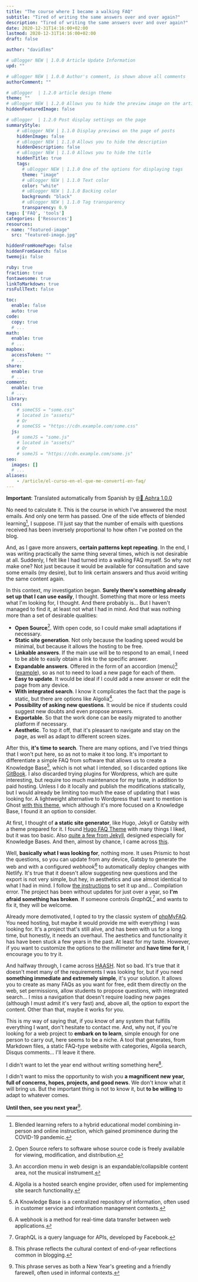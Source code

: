 ```yaml
---
title: "The course where I became a walking FAQ"
subtitle: "Tired of writing the same answers over and over again?"
description: "Tired of writing the same answers over and over again?"
date: 2020-12-31T14:16:00+02:00
lastmod: 2020-12-31T14:16:00+02:00
draft: false

author: "davidlms"

# uBlogger NEW | 1.0.0 Article Update Information
upd: ""

# uBlogger NEW | 1.0.0 Author's comment, is shown above all comments
authorComment: ""

# uBlogger  | 1.2.0 article design theme
theme: ""
# uBlogger NEW | 1.2.0 Allows you to hide the preview image on the article page
hiddenFeaturedImage: false

# uBlogger  | 1.2.0 Post display settings on the page
summaryStyle:
    # uBlogger NEW | 1.1.0 Display previews on the page of posts
    hiddenImage: false
    # uBlogger NEW | 1.1.0 Allows you to hide the description
    hiddenDescription: false
    # uBlogger NEW | 1.1.0 Allows you to hide the title
    hiddenTitle: true
    tags:
      # uBlogger NEW | 1.1.0 One of the options for displaying tags
      theme: "image"
      # uBlogger NEW | 1.1.0 Text color
      color: "white"
      # uBlogger NEW | 1.1.0 Backing color
      background: "black"
      # uBlogger NEW | 1.1.0 Tag transparency
      transparency: 0.9
tags: ['FAQ', 'tools']
categories: ['Resources']
resources:
- name: "featured-image"
  src: "featured-image.jpg"

hiddenFromHomePage: false
hiddenFromSearch: false
twemoji: false

ruby: true
fraction: true
fontawesome: true
linkToMarkdown: true
rssFullText: false

toc:
  enable: false
  auto: true
code:
  copy: true
  # ...
math:
  enable: true
  # ...
mapbox:
  accessToken: ""
  # ...
share:
  enable: true
  # ...
comment:
  enable: true
  # ...
library:
  css:
    # someCSS = "some.css"
    # located in "assets/"
    # Or
    # someCSS = "https://cdn.example.com/some.css"
  js:
    # someJS = "some.js"
    # located in "assets/"
    # Or
    # someJS = "https://cdn.example.com/some.js"
seo:
  images: []
  # ...
aliases:
    - /article/el-curso-en-el-que-me-convertí-en-faq/
---
```

**Important**: Translated automatically from Spanish by [🌐💬 Aphra 1.0.0](https://github.com/DavidLMS/aphra)

No need to calculate it. This is the course in which I've answered the most emails. And only one term has passed. One of the side effects of blended learning[^1], I suppose. I'll just say that the number of emails with questions received has been inversely proportional to how often I've posted on the blog.

And, as I gave more answers, **certain patterns kept repeating**. In the end, I was writing practically the same thing several times, which is not desirable at all. Suddenly, I felt like I had turned into a walking FAQ myself. So why not make one? Not just because it would be available for consultation and save some emails (my desire), but to link certain answers and thus avoid writing the same content again.

In this context, my investigation began. **Surely there's something already set up that I can use easily**, I thought. Something that more or less meets what I'm looking for, I thought. And there probably is... But I haven't managed to find it, at least not what I had in mind. And that was nothing more than a set of desirable qualities:

* **Open Source**[^2]. With open code, so I could make small adaptations if necessary.
* **Static site generation**. Not only because the loading speed would be minimal, but because it allows the hosting to be free.
* **Linkable answers**. If the main use will be to respond to an email, I need to be able to easily obtain a link to the specific answer.
* **Expandable answers**. Offered in the form of an accordion (menu)[^3] ([example](https://jqueryui.com/accordion/)), so as not to need to load a new page for each of them.
* **Easy to update**. It would be ideal if I could add a new answer or edit the page from any device.
* **With integrated search**. I know it complicates the fact that the page is static, but there are options like Algolia[^4].
* **Possibility of asking new questions**. It would be nice if students could suggest new doubts and even propose answers.
* **Exportable**. So that the work done can be easily migrated to another platform if necessary.
* **Aesthetic**. To top it off, that it's pleasant to navigate and stay on the page, as well as adapt to different screen sizes.

After this, **it's time to search**. There are many options, and I've tried things that I won't put here, so as not to make it too long. It's important to differentiate a simple FAQ from software that allows us to create a Knowledge Base[^5], which is not what I intended, so I discarded options like [GitBook](https://www.gitbook.com/). I also discarded trying plugins for Wordpress, which are quite interesting, but require too much maintenance for my taste, in addition to paid hosting. Unless I do it locally and publish the modifications statically, but I would already be limiting too much the ease of updating that I was looking for. A lightweight alternative to Wordpress that I want to mention is Ghost [with this theme](https://themeforest.net/item/digidocs-documentation-and-knowledge-base-ghost-theme/25719922), which although it's more focused on a Knowledge Base, I found it an option to consider.

At first, I thought of **a static site generator**, like Hugo, Jekyll or Gatsby with a theme prepared for it. I found [Hugo FAQ Theme](https://themes.gohugo.io/hugo-faq-theme/) with many things I liked, but it was too basic. Also [quite a few from Jekyll](https://jekyllthemes.io/jekyll-documentation-themes), designed especially for Knowledge Bases. And then, almost by chance, I came across [this](https://gatsby-theme-faqs.netlify.app/faq).

Well, **basically what I was looking for**, nothing more. It uses Prismic to host the questions, so you can update from any device, Gatsby to generate the web and with a configured *webhook*[^6] to automatically deploy changes with Netlify. It's true that it doesn't allow suggesting new questions and the export is not very simple, but hey, in aesthetics and use almost identical to what I had in mind. I follow [the instructions](https://github.com/littleplusbig/gatsby-theme-faqs-prismic) to set it up and... Compilation error. The project has been without updates for just over a year, so **I'm afraid something has broken**. If someone controls *GraphQL*[^7] and wants to fix it, they will be welcome.

Already more demotivated, I opted to try the classic system of [phpMyFAQ](https://www.phpmyfaq.de/). You need hosting, but maybe it would provide me with everything I was looking for. It's a project that's still alive, and has been with us for a long time, but honestly, it needs an overhaul. The aesthetics and functionality it has have been stuck a few years in the past. At least for my taste. However, if you want to customize the options to the millimeter and **have time for it**, I encourage you to try it.

And halfway through, I came across [HAASH](https://haash.io/). Not so bad. It's true that it doesn't meet many of the requirements I was looking for, but if you need **something immediate and extremely simple**, it's your solution. It allows you to create as many FAQs as you want for free, edit them directly on the web, set permissions, allow students to propose questions, with integrated search... I miss a navigation that doesn't require loading new pages (although I must admit it's very fast) and, above all, the option to export the content. Other than that, maybe it works for you.

This is my way of saying that, if you know of any system that fulfills everything I want, don't hesitate to contact me. And, why not, if you're looking for a web project to **embark on to learn**, simple enough for one person to carry out, here seems to be a niche. A tool that generates, from Markdown files, a static FAQ-type website with categories, Algolia search, Disqus comments... I'll leave it there.

I didn't want to let the year end without writing something here[^8].

I didn't want to miss the opportunity to wish you **a magnificent new year, full of concerns, hopes, projects, and good news**. We don't know what it will bring us. But the important thing is not to know it, but **to be willing** to adapt to whatever comes.

**Until then, see you next year**[^9].

[^1]: Blended learning refers to a hybrid educational model combining in-person and online instruction, which gained prominence during the COVID-19 pandemic.

[^2]: Open Source refers to software whose source code is freely available for viewing, modification, and distribution.

[^3]: An accordion menu in web design is an expandable/collapsible content area, not the musical instrument.

[^4]: Algolia is a hosted search engine provider, often used for implementing site search functionality.

[^5]: A Knowledge Base is a centralized repository of information, often used in customer service and information management contexts.

[^6]: A webhook is a method for real-time data transfer between web applications.

[^7]: GraphQL is a query language for APIs, developed by Facebook.

[^8]: This phrase reflects the cultural context of end-of-year reflections common in blogging.

[^9]: This phrase serves as both a New Year's greeting and a friendly farewell, often used in informal contexts.
